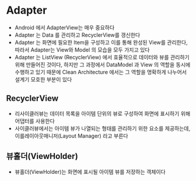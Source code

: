 # Adapter
* Android 에서 AdapterView는 매우 중요하다
* Adapter 는 Data 를 관리하고 RecyclerView를 갱신한다
* Adapter 는 화면에 필요한 Item을 구성하고 이를 통해 완성된 View를 관리한다, 따라서 Adapter는 View와 Model 의 모습을 모두 가지고 있다
* Adapter 는 ListView (RecyclerView) 에서 효율적으로 데이터와 뷰를 관리하기 위해 만들어진 것이다, 하지만 그 과정에서 DataModel 과 View 의 역할을 동시에 수행하고 있기 때문에 Clean Architecture 에서는 그 역할을 명확하게 나누어서 설계기 모호한 부분이 있다

## RecyclerView
* 리사이클러뷰는 데이터 목록을 아이템 단위의 뷰로 구성하여 화면에 표시하기 위해 어댑터를 사용한다
* 사이클러뷰에서는 아이템 뷰가 나열되는 형태를 관리하기 위한 요소를 제공하는데, 이를레이아웃매니저(Layout Manager) 라고 부른다

## 뷰홀더(ViewHolder)
* 뷰홀더(ViewHolder)는 화면에 표시될 아이템 뷰를 저장하는 객체이다







